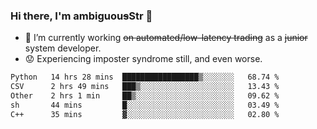 ### Hi there, I'm ambiguou~~s~~Str 👋

<!--
**ambiguoustexture/ambiguoustexture** is a ✨ _special_ ✨ repository because its `README.md` (this file) appears on your GitHub profile.

Here are some ideas to get you started:
-->
- 🔭 I’m currently working ~~on automated/low-latency trading~~ as a ~~junior~~ system developer.
- :worried: Experiencing imposter syndrome still, and even worse.

<!--START_SECTION:waka-->

```txt
Python   14 hrs 28 mins  █████████████████▒░░░░░░░   68.74 %
CSV      2 hrs 49 mins   ███▒░░░░░░░░░░░░░░░░░░░░░   13.43 %
Other    2 hrs 1 min     ██▒░░░░░░░░░░░░░░░░░░░░░░   09.62 %
sh       44 mins         █░░░░░░░░░░░░░░░░░░░░░░░░   03.49 %
C++      35 mins         ▓░░░░░░░░░░░░░░░░░░░░░░░░   02.80 %
```

<!--END_SECTION:waka-->
